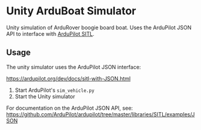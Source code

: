 # Unity ArduBoat Simulator

Unity simulation of ArduRover boogie board boat. Uses the ArduPilot JSON API to interface with [ArduPilot SITL](https://ardupilot.org/dev/docs/sitl-simulator-software-in-the-loop.html).

## Usage

The unity simulator uses the ArduPilot JSON interface:

https://ardupilot.org/dev/docs/sitl-with-JSON.html

1. Start ArduPilot's `sim_vehicle.py`
2. Start the Unity simulator

For documentation on the ArduPilot JSON API, see: https://github.com/ArduPilot/ardupilot/tree/master/libraries/SITL/examples/JSON